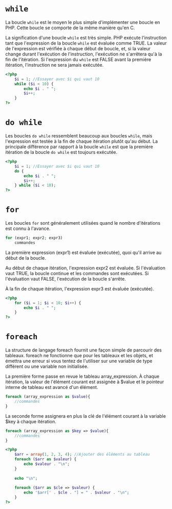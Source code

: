 # `while`
La boucle `while` est le moyen le plus simple d'implémenter une boucle en PHP. Cette boucle se comporte de la même manière qu'en C. 

La signification d'une boucle `while` est très simple. PHP exécute l'instruction tant que l'expression de la boucle `while` est évaluée comme TRUE. La valeur de l'expression est vérifiée à chaque début de boucle, et, si la valeur change durant l'exécution de l'instruction, l'exécution ne s'arrêtera qu'à la fin de l'itération. Si l'expression du `while` est FALSE avant la première itération, l'instruction ne sera jamais exécutée.

```php runnable
<?php
	$i = 1; //Essayer avec $i qui vaut 10
	while ($i < 10) {
		echo $i . " ";
		$i++;
	}
?>
```

# `do while`
Les boucles `do while` ressemblent beaucoup aux boucles `while`, mais l'expression est testée à la fin de chaque itération plutôt qu'au début. La principale différence par rapport à la boucle `while` est que la première itération de la boucle `do while` est toujours exécutée.

```php runnable
<?php
	$i = 1; //Essayer avec $i qui vaut 10
	do {
		echo $i . " ";
		$i++;
	} while ($i < 10);
?>
```

# `for`

Les boucles `for` sont généralement utilisées quand le nombre d'itérations est connu à l'avance.

```php
for (expr1; expr2; expr3)
    commandes
```
La première expression (expr1) est évaluée (exécutée), quoi qu'il arrive au début de la boucle.

Au début de chaque itération, l'expression expr2 est évaluée. Si l'évaluation vaut TRUE, la boucle continue et les commandes sont exécutées. Si l'évaluation vaut FALSE, l'exécution de la boucle s'arrête.

À la fin de chaque itération, l'expression expr3 est évaluée (exécutée).

```php runnable
<?php
	for ($i = 1; $i < 10; $i++) {
		echo $i . " ";
	}
?>
```

# `foreach`

La structure de langage foreach fournit une façon simple de parcourir des tableaux. foreach ne fonctionne que pour les tableaux et les objets, et émettra une erreur si vous tentez de l'utiliser sur une variable de type différent ou une variable non initialisée. 

La première forme passe en revue le tableau array_expression. À chaque itération, la valeur de l'élément courant est assignée à $value et le pointeur interne de tableau est avancé d'un élément.

```php
foreach (array_expression as $value){
    //commandes
}
```

La seconde forme assignera en plus la clé de l'élément courant à la variable $key à chaque itération.

```php
foreach (array_expression as $key => $value){
    //commandes
}
```

```php runnable
<?php
	$arr = array(1, 2, 3, 4); //Ajouter des éléments au tableau
	foreach ($arr as $valeur) {
		echo $valeur . "\n";
	}
	
	echo "\n";
	
	foreach ($arr as $cle => $valeur) {
		echo '$arr[' . $cle . "] = " . $valeur . "\n";
	}	
?>
```
